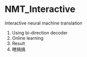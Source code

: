 # NMT_Interactive
Interactive neural machine translation

1. Using bi-direction decoder 
2. Online learning
3. Result 
4. 瞎搞搞